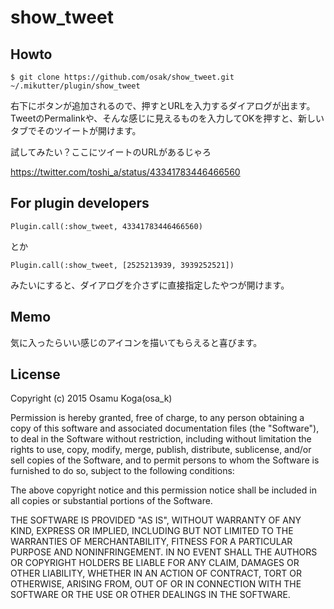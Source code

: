 # show_tweet

## Howto
    $ git clone https://github.com/osak/show_tweet.git ~/.mikutter/plugin/show_tweet

右下にボタンが追加されるので、押すとURLを入力するダイアログが出ます。
TweetのPermalinkや、そんな感じに見えるものを入力してOKを押すと、新しいタブでそのツイートが開けます。

試してみたい？ここにツイートのURLがあるじゃろ

https://twitter.com/toshi_a/status/43341783446466560

## For plugin developers

    Plugin.call(:show_tweet, 43341783446466560)

とか

    Plugin.call(:show_tweet, [2525213939, 3939252521])

みたいにすると、ダイアログを介さずに直接指定したやつが開けます。

## Memo
気に入ったらいい感じのアイコンを描いてもらえると喜びます。

## License
Copyright (c) 2015 Osamu Koga(osa_k)

Permission is hereby granted, free of charge, to any person obtaining a copy of this software and associated documentation files (the "Software"), to deal in the Software without restriction, including without limitation the rights to use, copy, modify, merge, publish, distribute, sublicense, and/or sell copies of the Software, and to permit persons to whom the Software is furnished to do so, subject to the following conditions:

The above copyright notice and this permission notice shall be included in all copies or substantial portions of the Software.

THE SOFTWARE IS PROVIDED "AS IS", WITHOUT WARRANTY OF ANY KIND, EXPRESS OR IMPLIED, INCLUDING BUT NOT LIMITED TO THE WARRANTIES OF MERCHANTABILITY, FITNESS FOR A PARTICULAR PURPOSE AND NONINFRINGEMENT. IN NO EVENT SHALL THE AUTHORS OR COPYRIGHT HOLDERS BE LIABLE FOR ANY CLAIM, DAMAGES OR OTHER LIABILITY, WHETHER IN AN ACTION OF CONTRACT, TORT OR OTHERWISE, ARISING FROM, OUT OF OR IN CONNECTION WITH THE SOFTWARE OR THE USE OR OTHER DEALINGS IN THE SOFTWARE.

